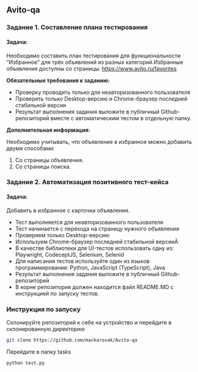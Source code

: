## Avito-qa

### Задание 1. Составление плана тестирования

#### Задача:
Необходимо составить план тестирования для функциональности “Избранное” для трёх объявлений из разных категорий.Избранные объявления доступны со страницы: https://www.avito.ru/favorites

**Обязательные требования к заданию:**

- Проверку проводить только для неавторизованного пользователя
- Проверять только Desktop-версию и Chrome-браузер последней стабильной версии
- Результат выполнения задания выложите в публичный Github-
репозиторий вместе с автоматическим тестом в отдельную папку.

**Дополнительная информация:**

Необходимо учитывать, что объявление в избранное можно добавить двумя способами:
1. Со страницы объявления.
2. Со страницы поиска.

### Задание 2. Автоматизация позитивного тест-кейса

#### Задача:

Добавить в избранное с карточки объявления.

- Тест выполняется для неавторизованного пользователя
- Тест начинается с перехода на страницу нужного объявления
- Проверяем только Desktop-версию
- Используем Chrome-браузер последней стабильной версииÃ
- В качестве библиотеки для UI-тестов использовать одну из:
Playwright, CodeceptJS, Selenium, Selenid
- Для написания тестов используйте один из языков
программирования: Python, JavaScript (TypeScript), Java
- Результат выполнения задания выложите в публичный
Github-репозиторий
- В корне репозитория должен находится файл README.MD
с инструкцией по запуску тестов.

### Инструкция по запуску

Склонируйте репозиторий к себе на устройство и перейдите в склонированную директорию
```sh
git clone https://github.com/mackarovak/Avito-qa
```
Перейдите в папку tasks
```sh
python test.py
```